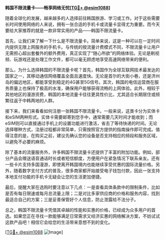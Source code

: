 **韩国不限流量卡——畅享网络无忧[[TG💪+ @esim1088](https://t.me/s/esim1088)]**

随着全球化的发展，越来越多的人选择前往韩国旅游、学习或工作。对于这些需要长时间使用网络的人来说，拥有一张合适的手机卡或流量卡显得尤为重要。而今天要给大家推荐的就是一款非常实用的产品——韩国不限流量卡。

首先，让我们来了解一下什么是不限流量卡。简单来说，这是一种可以在一定时间内提供无限上网服务的手机卡。与传统的按流量计费模式不同，不限流量卡让用户无需担心超出套餐外的额外费用，真正实现了“随心所欲”的网络体验。无论是刷视频、玩游戏还是处理工作文件，都可以毫无顾虑地享受高速网络带来的便利。

那么，为什么选择韩国的不限流量卡呢？首先，韩国作为全球互联网技术最发达的国家之一，其移动通信网络覆盖全面且速度快。无论是首尔的大街小巷，还是济州岛的偏远地区，都能享受到稳定的4G甚至5G信号。其次，韩国的电信运营商在服务质量上也保持了极高的水准，确保用户能够获得流畅的上网体验。此外，相较于其他地区的漫游资费，韩国的本地流量卡往往更具性价比，尤其适合长期居住或频繁往返于中韩两地的人群。

接下来，我们来看看如何注册一张韩国不限流量卡。一般来说，这类卡分为实体卡和eSIM两种形式。实体卡需要邮寄到您手中，通常需要几天时间才能收到；而eSIM则可以直接通过手机上的设置功能进行激活，省去了等待快递的时间。无论选择哪种方式，注册过程都非常简单，只需按照官方提供的指南操作即可完成。值得注意的是，在购买之前，建议先确认您的设备是否支持相应的频段和服务区域，以避免不必要的麻烦。

除了基本的流量服务外，许多韩国不限流量卡还提供了丰富的附加功能。例如，部分产品会赠送语音通话时长或者短信额度，方便用户在紧急情况下联系亲友。还有一些卡片支持多国漫游，即使离开韩国境内也能继续享受优惠的国际流量价格。另外，随着数字支付方式的普及，很多商家都开始接受电子钱包付款，因此一张支持本地支付功能的手机卡无疑会让您的生活更加便捷。

最后，提醒大家在选购时要注意以下几点：一是查看具体条款中的限制条件，比如是否有每日限速或每月总流量上限；二是对比多家供应商的价格和服务内容，找到最适合自己的方案；三是妥善保管好个人信息，防止泄露给不法分子。

总之，韩国不限流量卡凭借其卓越的性能和实惠的价格，已经成为众多用户的首选。如果您正在寻找一款能够满足日常需求又经济实惠的网络解决方案，不妨试试这款产品吧！相信它会给您的生活带来意想不到的变化。

[[TG💪+ @esim1088](https://t.me/s/esim1088) ![Image](https://i.postimg.cc/4NQfJmqS/Snipaste-2025-05-13-00-14-12.png)]